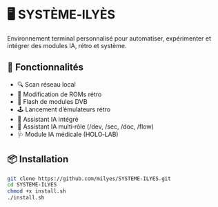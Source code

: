 # 🖥️ SYSTÈME‑ILYÈS

Environnement terminal personnalisé pour automatiser, expérimenter et intégrer des modules IA, rétro et système.

## 🚀 Fonctionnalités

- 🔍 Scan réseau local
- 🧬 Modification de ROMs rétro
- 📡 Flash de modules DVB
- 🕹️ Lancement d’émulateurs rétro
- 🤖 Assistant IA intégré
- 🧠 Assistant IA multi‑rôle (/dev, /sec, /doc, /flow)
- 🩺 Module IA médicale (HOLO‑LAB)

## 📦 Installation

```bash
git clone https://github.com/milyes/SYSTEME-ILYES.git
cd SYSTEME-ILYES
chmod +x install.sh
./install.sh
